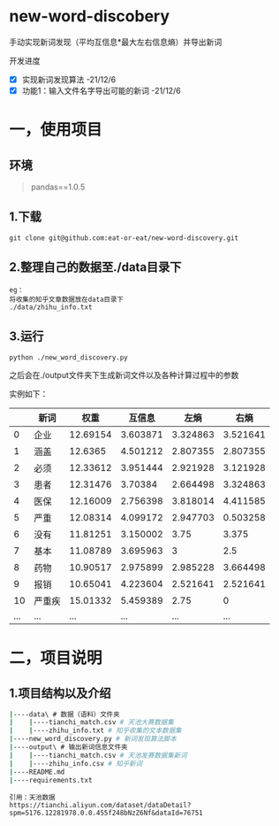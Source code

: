 # new-word-discobery
手动实现新词发现（平均互信息*最大左右信息熵）并导出新词

开发进度

- [x] 实现新词发现算法 -21/12/6
- [x] 功能1：输入文件名字导出可能的新词 -21/12/6

# 一，使用项目

## 环境

> pandas==1.0.5

## 1.下载

`git clone git@github.com:eat-or-eat/new-word-discovery.git`

## 2.整理自己的数据至./data目录下

```
eg：
将收集的知乎文章数据放在data目录下
./data/zhihu_info.txt
```

## 3.运行

`python ./new_word_discovery.py`

之后会在./output文件夹下生成新词文件以及各种计算过程中的参数

实例如下：

|      | 新词   | 权重     | 互信息   | 左熵     | 右熵     |
| ---- | ------ | -------- | -------- | -------- | -------- |
| 0    | 企业   | 12.69154 | 3.603871 | 3.324863 | 3.521641 |
| 1    | 涵盖   | 12.6365  | 4.501212 | 2.807355 | 2.807355 |
| 2    | 必须   | 12.33612 | 3.951444 | 2.921928 | 3.121928 |
| 3    | 患者   | 12.31476 | 3.70384  | 2.664498 | 3.324863 |
| 4    | 医保   | 12.16009 | 2.756398 | 3.818014 | 4.411585 |
| 5    | 严重   | 12.08314 | 4.099172 | 2.947703 | 0.503258 |
| 6    | 没有   | 11.81251 | 3.150002 | 3.75     | 3.375    |
| 7    | 基本   | 11.08789 | 3.695963 | 3        | 2.5      |
| 8    | 药物   | 10.90517 | 2.975899 | 2.985228 | 3.664498 |
| 9    | 报销   | 10.65041 | 4.223604 | 2.521641 | 2.521641 |
| 10   | 严重疾 | 15.01332 | 5.459389 | 2.75     | 0        |
| ...  | ...   |  ...   |    ... |      ...|   ...    |

# 二，项目说明

## 1.项目结构以及介绍

```bash
|----data\ # 数据（语料）文件夹
|    |----tianchi_match.csv # 天池大赛数据集
|    |----zhihu_info.txt # 知乎收集的文本数据集
|----new_word_discovery.py # 新词发现算法脚本
|----output\ # 输出新词信息文件夹
|    |----tianchi_match.csv # 天池发赛数据集新词
|    |----zhihu_info.csv # 知乎新词
|----README.md
|----requirements.txt
```

```
引用：天池数据
https://tianchi.aliyun.com/dataset/dataDetail?spm=5176.12281978.0.0.455f248bNzZ6Nf&dataId=76751
```


